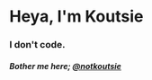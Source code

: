 # Heya, I'm Koutsie

### I don't code.

##### Bother me here; [@notkoutsie](https://twitter.com/notkoutsie)

